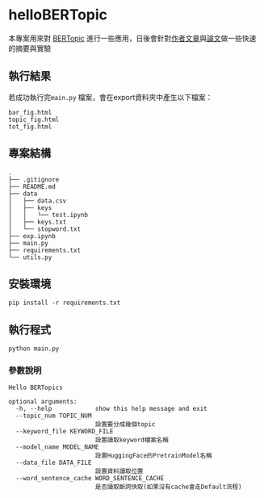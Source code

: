 # helloBERTopic
本專案用來對 [BERTopic](https://github.com/MaartenGr/BERTopic) 進行一些應用，日後會針對[作者文章](https://towardsdatascience.com/topic-modeling-with-bert-779f7db187e6)與[論文](https://arxiv.org/abs/2203.05794)做一些快速的摘要與實驗

## 執行結果
若成功執行完`main.py` 檔案，會在export資料夾中產生以下檔案：
```
bar_fig.html
topic_fig.html
tot_fig.html
```

## 專案結構
```
.
├── .gitignore
├── README.md
├── data
│   ├── data.csv
│   ├── keys
│   │   └── test.ipynb
│   ├── keys.txt
│   └── stopword.txt
├── exp.ipynb
├── main.py
├── requirements.txt
└── utils.py
```
## 安裝環境
```
pip install -r requirements.txt
```

## 執行程式
```
python main.py
```
### 參數說明
```
Hello BERTopics

optional arguments:
  -h, --help            show this help message and exit
  --topic_num TOPIC_NUM
                        設置要分成幾個topic
  --keyword_file KEYWORD_FILE
                        設置讀取keyword檔案名稱
  --model_name MODEL_NAME
                        設置HuggingFace的PretrainModel名稱
  --data_file DATA_FILE
                        設置資料讀取位置
  --word_sentence_cache WORD_SENTENCE_CACHE
                        是否讀取斷詞快取(如果沒有cache會走Default流程)
```
